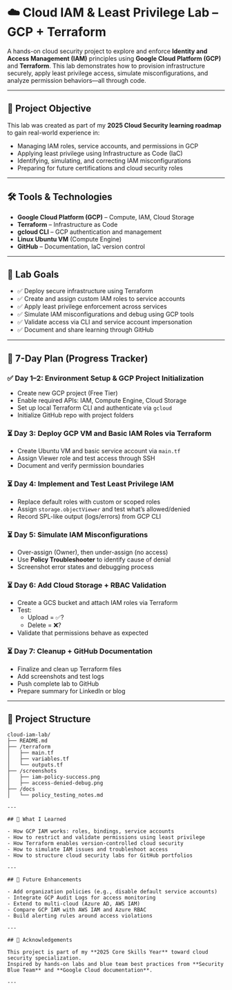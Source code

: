 # ☁️ Cloud IAM & Least Privilege Lab – GCP + Terraform

A hands-on cloud security project to explore and enforce **Identity and Access Management (IAM)** principles using **Google Cloud Platform (GCP)** and **Terraform**. This lab demonstrates how to provision infrastructure securely, apply least privilege access, simulate misconfigurations, and analyze permission behaviors—all through code.

---

## 📌 Project Objective

This lab was created as part of my **2025 Cloud Security learning roadmap** to gain real-world experience in:
- Managing IAM roles, service accounts, and permissions in GCP
- Applying least privilege using Infrastructure as Code (IaC)
- Identifying, simulating, and correcting IAM misconfigurations
- Preparing for future certifications and cloud security roles

---

## 🛠️ Tools & Technologies

- **Google Cloud Platform (GCP)** – Compute, IAM, Cloud Storage
- **Terraform** – Infrastructure as Code
- **gcloud CLI** – GCP authentication and management
- **Linux Ubuntu VM** (Compute Engine)
- **GitHub** – Documentation, IaC version control

---

## 🎯 Lab Goals

- ✅ Deploy secure infrastructure using Terraform
- ✅ Create and assign custom IAM roles to service accounts
- ✅ Apply least privilege enforcement across services
- ✅ Simulate IAM misconfigurations and debug using GCP tools
- ✅ Validate access via CLI and service account impersonation
- ✅ Document and share learning through GitHub

---

## 📅 7-Day Plan (Progress Tracker)

### ✅ Day 1–2: Environment Setup & GCP Project Initialization
- Create new GCP project (Free Tier)
- Enable required APIs: IAM, Compute Engine, Cloud Storage
- Set up local Terraform CLI and authenticate via `gcloud`
- Initialize GitHub repo with project folders

### ⏳ Day 3: Deploy GCP VM and Basic IAM Roles via Terraform
- Create Ubuntu VM and basic service account via `main.tf`
- Assign Viewer role and test access through SSH
- Document and verify permission boundaries

### ⏳ Day 4: Implement and Test Least Privilege IAM
- Replace default roles with custom or scoped roles
- Assign `storage.objectViewer` and test what’s allowed/denied
- Record SPL-like output (logs/errors) from GCP CLI

### ⏳ Day 5: Simulate IAM Misconfigurations
- Over-assign (Owner), then under-assign (no access)
- Use **Policy Troubleshooter** to identify cause of denial
- Screenshot error states and debugging process

### ⏳ Day 6: Add Cloud Storage + RBAC Validation
- Create a GCS bucket and attach IAM roles via Terraform
- Test:
  - Upload = ✅?
  - Delete = ❌?
- Validate that permissions behave as expected

### ⏳ Day 7: Cleanup + GitHub Documentation
- Finalize and clean up Terraform files
- Add screenshots and test logs
- Push complete lab to GitHub
- Prepare summary for LinkedIn or blog

---

## 📂 Project Structure

```plaintext
cloud-iam-lab/
├── README.md
├── /terraform
│   ├── main.tf
│   ├── variables.tf
│   └── outputs.tf
├── /screenshots
│   ├── iam-policy-success.png
│   ├── access-denied-debug.png
├── /docs
│   └── policy_testing_notes.md

---

## 🔐 What I Learned

- How GCP IAM works: roles, bindings, service accounts  
- How to restrict and validate permissions using least privilege  
- How Terraform enables version-controlled cloud security  
- How to simulate IAM issues and troubleshoot access  
- How to structure cloud security labs for GitHub portfolios  

---

## 🚀 Future Enhancements

- Add organization policies (e.g., disable default service accounts)  
- Integrate GCP Audit Logs for access monitoring  
- Extend to multi-cloud (Azure AD, AWS IAM)  
- Compare GCP IAM with AWS IAM and Azure RBAC  
- Build alerting rules around access violations  

---

## 📣 Acknowledgements

This project is part of my **2025 Core Skills Year** toward cloud security specialization.  
Inspired by hands-on labs and blue team best practices from **Security Blue Team** and **Google Cloud documentation**.

---
